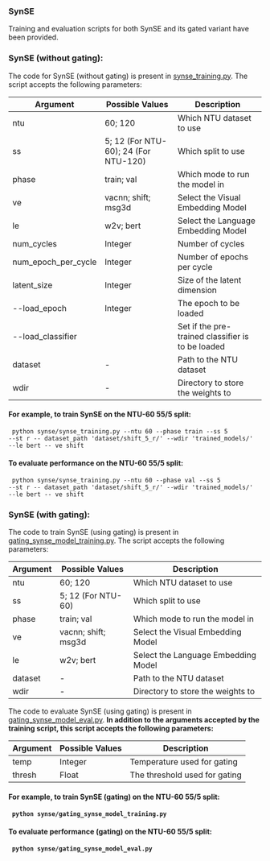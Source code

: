 ### SynSE
Training and evaluation scripts for both SynSE and its gated variant have been provided.
 

### SynSE (without gating):
The code for SynSE (without gating) is present in [synse_training.py](synse_training.py). The script accepts the following parameters:

| Argument | Possible Values | Description |
--- | --- | --- | 
ntu | 60; 120 | Which NTU dataset to use |
ss | 5; 12 (For NTU-60); 24 (For NTU-120) | Which split to use |
phase | train; val | Which mode to run the model in |
ve | vacnn; shift; msg3d | Select the Visual Embedding Model |
le | w2v; bert | Select the Language Embedding Model |
num_cycles | Integer | Number of cycles |
num_epoch_per_cycle | Integer | Number of epochs per cycle |
latent_size | Integer | Size of the latent dimension |
--load_epoch | Integer | The epoch to be loaded |
--load_classifier |  | Set if the pre-trained classifier is to be loaded |
dataset |- | Path to the NTU dataset |
wdir | - | Directory to store the weights to |

#### For example, to train SynSE on the NTU-60 55/5 split: 
<code> python synse/synse_training.py --ntu 60 --phase train --ss 5 --st r -- dataset_path 'dataset/shift_5_r/' --wdir 'trained_models/' --le bert -- ve shift </code>

#### To evaluate performance on the NTU-60 55/5 split:
<code> python synse/synse_training.py --ntu 60 --phase val --ss 5 --st r -- dataset_path 'dataset/shift_5_r/' --wdir 'trained_models/' --le bert -- ve shift </code>


### SynSE (with gating):
The code to train SynSE (using gating) is present in [gating_synse_model_training.py](gating_synse_model_training.py). The script accepts the following parameters:

| Argument | Possible Values | Description |
--- | --- | --- | 
ntu | 60; 120 | Which NTU dataset to use |
ss | 5; 12 (For NTU-60) | Which split to use |
phase | train; val | Which mode to run the model in |
ve | vacnn; shift; msg3d | Select the Visual Embedding Model |
le | w2v; bert | Select the Language Embedding Model |
dataset |- | Path to the NTU dataset |
wdir | - | Directory to store the weights to |

The code to evaluate SynSE (using gating) is present in [gating_synse_model_eval.py](gating_synse_model_eval.py). <b> In addition to the arguments accepted by the training script, this script accepts the following parameters:

| Argument | Possible Values | Description |
--- | --- | --- | 
temp | Integer | Temperature used for gating |
thresh | Float | The threshold used for gating |

#### For example, to train SynSE (gating) on the NTU-60 55/5 split: 
<code> python synse/gating_synse_model_training.py  </code>

#### To evaluate performance (gating) on the NTU-60 55/5 split:
<code> python synse/gating_synse_model_eval.py  </code>

